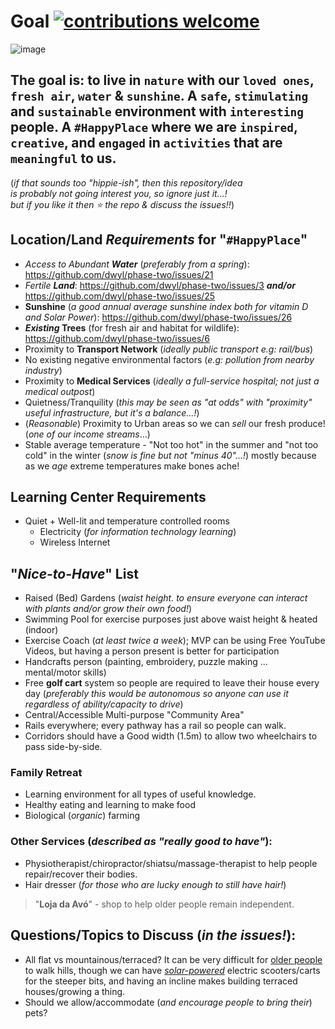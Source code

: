 # Goal [![contributions welcome](https://img.shields.io/badge/contributions-welcome-brightgreen.svg?style=flat)](https://github.com/dwyl/phase-two/issues)


![image](https://cloud.githubusercontent.com/assets/194400/21752678/9f63432c-d5d4-11e6-84ad-4b2997d9bcb3.png)

## The goal is: to live in `nature` with our `loved ones`, `fresh air`, `water` & `sunshine`. A `safe`, `stimulating` and `sustainable` environment with `interesting` people. A `#HappyPlace` where we are `inspired`, `creative`, and `engaged` in `activities` that are `meaningful` to us.

(_if that sounds too "hippie-ish", then this repository/idea  
  is probably not going interest you, so ignore just it...!  
  but if you like it then :star: the repo & discuss the issues!!_)

## **Location**/**Land** ***Requirements*** for "`#HappyPlace`"

+ _Access to Abundant_ ***Water*** (_preferably from a spring_): https://github.com/dwyl/phase-two/issues/21
+ _Fertile_ ***Land***: https://github.com/dwyl/phase-two/issues/3 ***and/or*** https://github.com/dwyl/phase-two/issues/25
+ **Sunshine** (_a good annual average sunshine index both for vitamin D and Solar Power_): https://github.com/dwyl/phase-two/issues/26
+ **_Existing_ Trees** (for fresh air and habitat for wildlife): https://github.com/dwyl/phase-two/issues/6
+ Proximity to **Transport Network** (_ideally public transport e.g: rail/bus_)
+ No existing negative environmental factors (_e.g: pollution from nearby industry_)
+ Proximity to **Medical Services** (_ideally a full-service hospital; not just a medical outpost_)
+ Quietness/Tranquility (_this may be seen as "at odds" with "proximity" useful infrastructure, but it's a balance...!_)
+ (_Reasonable_) Proximity to Urban areas so we can _sell_ our fresh produce! (_one of our income streams_...)
+ Stable average temperature - "Not too hot" in the summer and "not too cold" in the winter (_snow is fine but not "minus 40"...!_)
mostly because as we _age_ extreme temperatures make bones ache!


## **Learning Center** Requirements

+ Quiet + Well-lit and temperature controlled rooms
  + Electricity (_for information technology learning_)
  + Wireless Internet

## "_Nice-to-Have_" List

+ Raised (Bed) Gardens (_waist height. to ensure everyone can interact with plants and/or grow their own food!_)
+ Swimming Pool for exercise purposes just above waist height & heated (indoor)
+ Exercise Coach (_at least twice a week_); MVP can be using Free YouTube Videos, but having a person present is better for participation
+ Handcrafts person (painting, embroidery, puzzle making ... mental/motor skills)
+ Free **golf cart** system so people are required to leave their house every day (_preferably this would be autonomous so anyone can use it regardless of ability/capacity to drive_)
+ Central/Accessible Multi-purpose "Community Area"
+ Rails everywhere; every pathway has a rail so people can walk.
+ Corridors should have a Good width (1.5m) to allow two wheelchairs to pass side-by-side.

### Family Retreat

+ Learning environment for all types of useful knowledge.
+ Healthy eating and learning to make food
+ Biological (_organic_) farming

### Other Services (_described as "really good to have"_):

+ Physiotherapist/chiropractor/shiatsu/massage-therapist to help people repair/recover their bodies.
+ Hair dresser (_for those who are lucky enough to still have hair!_)

> "**Loja da Avó**" - shop to help older people remain independent.


## Questions/Topics to Discuss (_in the issues!_):

+ All flat vs mountainous/terraced? It can be very difficult for [older people](https://youtu.be/0dsS6Znhw5M)
to walk hills, though we can have [_solar-powered_](https://github.com/dwyl/phase-two/issues/7)
electric scooters/carts for the steeper bits,
and having an incline makes building terraced houses/growing a thing.
+ Should we allow/accommodate (_and encourage people to bring their_) pets?
